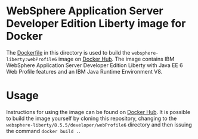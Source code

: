 # WebSphere Application Server Developer Edition Liberty image for Docker

The [Dockerfile](Dockerfile) in this directory is used to build the `websphere-liberty:webProfile6` image on [Docker Hub](https://registry.hub.docker.com/_/websphere-liberty/). The image contains IBM WebSphere Application Server Developer Edition Liberty with Java EE 6 Web Profile features and an IBM Java Runtime Environment V8.

# Usage

Instructions for using the image can be found on [Docker Hub](https://registry.hub.docker.com/_/websphere-liberty/). It is possible to build the image yourself by cloning this repository, changing to the `websphere-liberty/8.5.5/developer/webProfile6` directory and then issuing the command `docker build .`.
